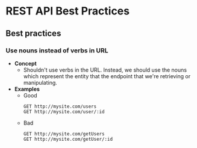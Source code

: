 # REST API Best Practices

## Best practices
### Use nouns instead of verbs in URL
- **Concept**
   - Shouldn't use verbs in the URL. Instead, we should use the nouns which represent the entity that the endpoint that we're retrieving or manipulating.
- **Examples**
   - Good
     ```
     GET http://mysite.com/users
     GET http://mysite.com/user/:id
     ```
   - Bad
     ```
     GET http://mysite.com/getUsers
     GET http://mysite.com/getUser/:id
     ```
